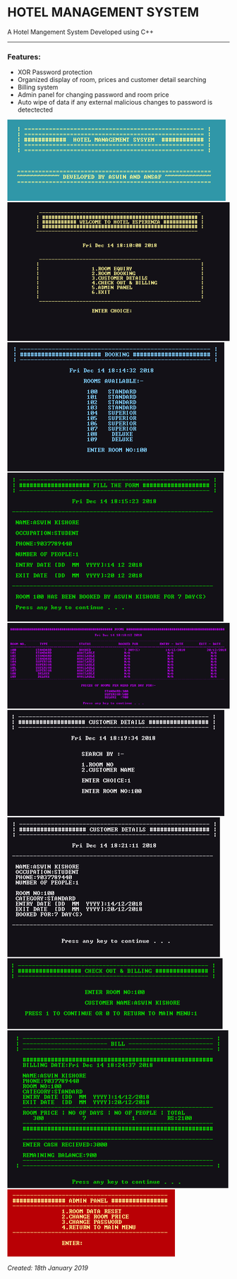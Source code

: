 # HOTEL MANAGEMENT SYSTEM
A Hotel Mangement System Developed using C++

------------
### Features:
- XOR Password protection
- Organized display of room, prices and customer detail searching
- Billing system
- Admin panel for changing password and room price
- Auto wipe of data if any external malicious changes to password is detectected

![Screenshot0](https://github.com/mak626/hotelmanagementsystem/blob/master/SCREENSHOTS/1.PNG)
![Screenshot2](https://github.com/mak626/hotelmanagementsystem/blob/master/SCREENSHOTS/3.PNG)
![Screenshot3](https://github.com/mak626/hotelmanagementsystem/blob/master/SCREENSHOTS/4.PNG)
![Screenshot4](https://github.com/mak626/hotelmanagementsystem/blob/master/SCREENSHOTS/5.PNG)
![Screenshot5](https://github.com/mak626/hotelmanagementsystem/blob/master/SCREENSHOTS/6.PNG)
![Screenshot6](https://github.com/mak626/hotelmanagementsystem/blob/master/SCREENSHOTS/7.PNG)
![Screenshot7](https://github.com/mak626/hotelmanagementsystem/blob/master/SCREENSHOTS/8.PNG)
![Screenshot8](https://github.com/mak626/hotelmanagementsystem/blob/master/SCREENSHOTS/9.PNG)
![Screenshot9](https://github.com/mak626/hotelmanagementsystem/blob/master/SCREENSHOTS/10.PNG)
![Screenshot10](https://github.com/mak626/hotelmanagementsystem/blob/master/SCREENSHOTS/12.PNG)


*Created: 18th January 2019*
